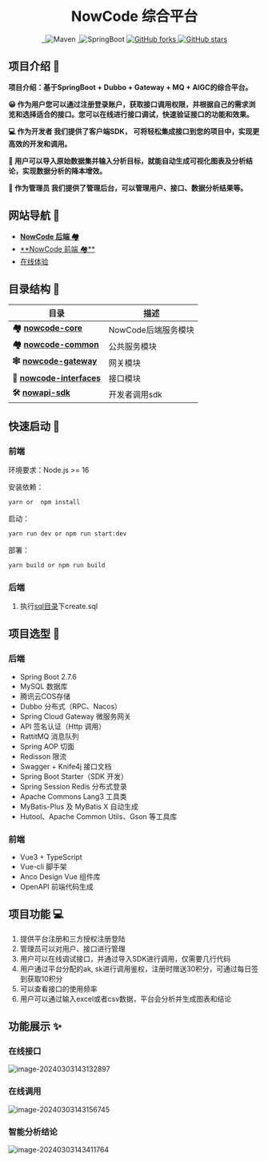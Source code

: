 <h1 align="center">NowCode 综合平台</h1>
<div align="center">
<a target="_blank" href="https://github.com/laterya/nowcode-backend">
    <img alt="" src="https://github.com/laterya/nowcode-backend/badge/star.svg?theme=gvp"/>
</a>
<a target="_blank" href="https://github.com/laterya/nowcode-backend">
    <img alt="" src="https://img.shields.io/github/stars/laterya/nowcode-backend.svg?style=social&label=Stars"/>
</a>
    <img alt="Maven" src="https://raster.shields.io/badge/Maven-3.8.1-red.svg"/>
<a target="_blank" href="https://www.oracle.com/technetwork/java/javase/downloads/index.html">
        <img alt="" src="https://img.shields.io/badge/JDK-1.8+-green.svg"/>
</a>
    <img alt="SpringBoot" src="https://raster.shields.io/badge/SpringBoot-2.7+-green.svg"/>
<a href="https://github.com/laterya/nowcode-backend" target="_blank">
    <img src='https://img.shields.io/github/forks/laterya/nowcode-backend' alt='GitHub forks' class="no-zoom">
</a>
<a href="https://github.com/laterya/nowcode-backend" target="_blank"><img src='https://img.shields.io/github/stars/laterya/nowcode-backend' alt='GitHub stars' class="no-zoom">
</a>
</div>

## 项目介绍 🙋

**项目介绍：基于SpringBoot + Dubbo + Gateway + MQ + AIGC的综合平台。**

**😀 作为用户您可以通过注册登录账户，获取接口调用权限，并根据自己的需求浏览和选择适合的接口。您可以在线进行接口调试，快速验证接口的功能和效果。**

**💻 作为开发者 我们提供了客户端SDK， 可将轻松集成接口到您的项目中，实现更高效的开发和调用。**

**🏁 用户可以导入原始数据集并输入分析目标，就能自动生成可视化图表及分析结论，实现数据分析的降本增效。**

**🚀 作为管理员 我们提供了管理后台，可以管理用户、接口、数据分析结果等。**

## 网站导航 🧭

- [**NowCode 后端 🏘️**](https://github.com/laterya/nowcode-backend)
- [**NowCode 前端 🏘**️](https://github.com/laterya/nowcode-frontend)
- [在线体验](http://api.laterya.top/#/)

## 目录结构 📑

| 目录                                    | 描述            |
|---------------------------------------|---------------|
| **🏘️ [nowcode-core](./nowcode-core)** | NowCode后端服务模块 |
| **🏘️ [nowcode-common](./nowcode-common)** | 公共服务模块        |
| **🕸️ [nowcode-gateway](./nowcode-gateway)** | 网关模块          |
| **🔗 [nowcode-interfaces](./nowcode-interfaces)** | 接口模块          |
| **🛠 [nowapi-sdk](https://github.com/laterya/nowapi-sdk)**                 | 开发者调用sdk      |

## 快速启动 🚀

### 前端

环境要求：Node.js >= 16

安装依赖：

```bash
yarn or  npm install
```

启动：

```bash
yarn run dev or npm run start:dev
```

部署：

```bash
yarn build or npm run build
```

### 后端

1. 执行[sql目录](./nowcode-core/sql)下create.sql

## 项目选型 🎯

### **后端**

- Spring Boot 2.7.6
- MySQL 数据库
- 腾讯云COS存储
- Dubbo 分布式（RPC、Nacos）
- Spring Cloud Gateway 微服务网关
- API 签名认证（Http 调用）
- RattitMQ 消息队列
- Spring AOP 切面
- Redisson 限流
- Swagger + Knife4j 接口文档
- Spring Boot Starter（SDK 开发）
- Spring Session Redis 分布式登录
- Apache Commons Lang3 工具类
- MyBatis-Plus 及 MyBatis X 自动生成
- Hutool、Apache Common Utils、Gson 等工具库

### 前端

- Vue3 + TypeScript
- Vue-cli 脚手架
- Anco Design Vue 组件库
- OpenAPI 前端代码生成

## 项目功能 💻

1. 提供平台注册和三方授权注册登陆
2. 管理员可以对用户、接口进行管理
3. 用户可以在线调试接口，并通过导入SDK进行调用，仅需要几行代码
4. 用户通过平台分配的ak, sk进行调用鉴权，注册时赠送30积分，可通过每日签到获取10积分
5. 可以查看接口的使用频率
6. 用户可以通过输入excel或者csv数据，平台会分析并生成图表和结论

## 功能展示 ✨

### 在线接口

![image-20240303143132897](https://picgo-imgs8.oss-cn-shenzhen.aliyuncs.com/img/image-20240303143132897.png)

### 在线调用

![image-20240303143156745](https://picgo-imgs8.oss-cn-shenzhen.aliyuncs.com/img/image-20240303143156745.png)

### 智能分析结论

![image-20240303143411764](https://picgo-imgs8.oss-cn-shenzhen.aliyuncs.com/img/image-20240303143411764.png)

